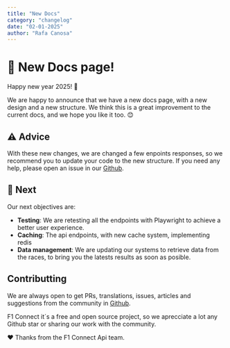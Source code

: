 ```yaml
---
title: "New Docs"
category: "changelog"
date: "02-01-2025"
author: "Rafa Canosa"
---
```


# 🚀 New Docs page!

Happy new year 2025! 🎉

We are happy to announce that we have a new docs page, with a new design and a new structure. We think this is a great improvement to the current docs, and we hope you like it too. 😊

## ⚠️ Advice

With these new changes, we are changed a few enpoints responses, so we recommend you to update your code to the new structure. If you need any help, please open an issue in our [Github](https://github.com/Rafacv23/F1-api).

## 📌 Next

Our next objectives are:

- **Testing**: We are retesting all the endpoints with Playwright to achieve a better user experience.
- **Caching**: The api endpoints, with new cache system, implementing redis
- **Data management**: We are updating our systems to retrieve data from the races, to bring you the latests results as soon as posible.

## Contributting

We are always open to get PRs, translations, issues, articles and suggestions from the community in [Github](https://github.com/Rafacv23/F1-api).

F1 Connect it´s a free and open source project, so we aprecciate a lot any Github star or sharing our work with the community.

♥️ Thanks from the F1 Connect Api team.
